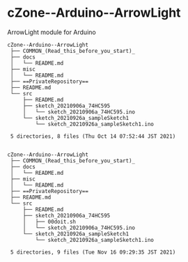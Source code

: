# cZone--Arduino--ArrowLight

ArrowLight module for Arduino


    cZone--Arduino--ArrowLight
     ├── COMMON_(Read_this_before_you_start)_
     ├── docs
     │   └── README.md
     ├── misc
     │   └── README.md
     ├── ==PrivateRepository==
     ├── README.md
     └── src
         ├── README.md
         ├── sketch_20210906a_74HC595
         │   └── sketch_20210906a_74HC595.ino
         └── sketch_20210926a_sampleSketch1
             └── sketch_20210926a_sampleSketch1.ino
     
     5 directories, 8 files (Thu Oct 14 07:52:44 JST 2021)


    cZone--Arduino--ArrowLight
     ├── COMMON_(Read_this_before_you_start)_
     ├── docs
     │   └── README.md
     ├── misc
     │   └── README.md
     ├── ==PrivateRepository==
     ├── README.md
     └── src
         ├── README.md
         ├── sketch_20210906a_74HC595
         │   ├── 00doit.sh
         │   └── sketch_20210906a_74HC595.ino
         └── sketch_20210926a_sampleSketch1
             └── sketch_20210926a_sampleSketch1.ino
     
     5 directories, 9 files (Tue Nov 16 09:29:35 JST 2021)

